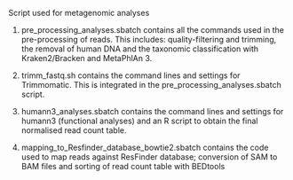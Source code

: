 Script used for metagenomic analyses

1. pre_processing_analyses.sbatch contains all the commands used in the pre-processing of reads. This includes: quality-filtering and trimming, the removal of human DNA and the taxonomic classification with Kraken2/Bracken and MetaPhlAn 3.

2. trimm_fastq.sh contains the command lines and settings for Trimmomatic. This is integrated in the pre_processing_analyses.sbatch script.

3. humann3_analyses.sbatch contains the command lines and settings for humann3 (functional analyses) and an R script to obtain the final normalised read count table.

4. mapping_to_Resfinder_database_bowtie2.sbatch contains the code used to map reads against ResFinder database; conversion of SAM to BAM files and sorting of read count table with BEDtools
